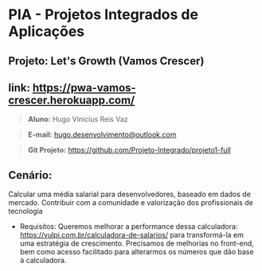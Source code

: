 # PIA - Projetos Integrados de Aplicações

## Projeto: Let's Growth (Vamos Crescer)

## link: https://pwa-vamos-crescer.herokuapp.com/

> **Aluno:** Hugo Vinicius Reis Vaz

> **E-mail:** hugo.desenvolvimento@outlook.com  

> **Git Projeto:** https://github.com/Projeto-Integrado/projeto1-full

## Cenário:

Calcular uma média salarial para desenvolvedores, baseado em dados de mercado.
Contribuir com a comunidade e valorização dos profissionais de tecnologia

- Requisitos: Queremos melhorar a performance dessa calculadora: https://vulpi.com.br/calculadora-de-salarios/ para transformá-la em uma estratégia de crescimento. Precisamos de melhorias no front-end, bem como acesso facilitado para alterarmos os números que dão base à calculadora.
